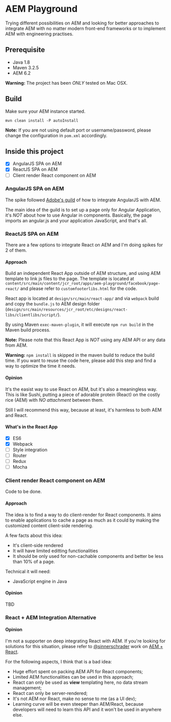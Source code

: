 # AEM Playground

Trying different possibilities on AEM and looking for better approaches to integrate AEM with no matter modern front-end frameworks or to implement AEM with engineering practises.

## Prerequisite

- Java 1.8
- Maven 3.2.5
- AEM 6.2

**Warning:** The project has been *ONLY* tested on Mac OSX.

## Build

Make sure your AEM instance started.

`mvn clean install -P autoInstall`

**Note:** If you are not using default port or username/password, please change the configuration in `pom.xml` accordingly.

## Inside this project

* [x] AngularJS SPA on AEM
* [x] ReactJS SPA on AEM
* [ ] Client render React component on AEM

### AngularJS SPA on AEM

The spike followed [Adobe's guild](https://helpx.adobe.com/experience-manager/using/AngularJS.html) of how to integrate AngularJS with AEM.

The main idea of the guild is to set up a page only for Angular Application, it's *NOT* about how to use Angular in components.
Basically, the page imports an angular.js and your application JavaScript, and that's all.

### ReactJS SPA on AEM
There are a few options to integrate React on AEM and I'm doing spikes for 2 of them.

#### Approach

Build an independent React App outside of AEM structure, and using AEM template to link js files to the page.
The template is located at `content/src/main/content/jcr_root/apps/aem-playground/facebook/page-react/` and please refer to `customfooterlibs.html` for the code.

React app is located at `design/src/main/react-app/` and via `webpack` build and copy the `bundle.js` to AEM design folder (`design/src/main/resources/jcr_root/etc/designs/react-libs/clientlibs/script/`).

By using Maven `exec-maven-plugin`, it will execute `npm run build` in the Maven build process.

**Note:** Please note that this React App is *NOT* using any AEM API or any data from AEM.

**Warning:** `npm install` is skipped in the maven build to reduce the build time. If you want to reuse the code here, please add this step and find a way to optimize the time it needs.

#### Opinion
It's the easist way to use React on AEM, but it's also a meaningless way.
This is like Sushi, putting a piece of adorable protein (React) on the costly rice (AEM) with *NO attachment* between them.

Still I will recommend this way, because at least, it's harmless to both AEM and React.

#### What's in the React App

* [x] ES6
* [x] Webpack
* [ ] Style integration
* [ ] Router
* [ ] Redux
* [ ] Mocha

### Client render React component on AEM

Code to be done.

#### Approach
The idea is to find a way to do client-render for React components. It aims to enable applications to cache a page as much as it could by making the customized content client-side rendering.

A few facts about this idea:

- It's client-side rendered
- It will have limited editting functionalities
- It should be only used for non-cachable components and better be less than 10% of a page.

Technical it will need:

- JavaScript engine in Java

#### Opinion

TBD

### React + AEM Integration Alternative

#### Opinion
I'm not a supporter on deep integrating React with AEM. If you're looking for solutions for this situation, please refer to [@sinnerschrader](https://github.com/sinnerschrader) work on [AEM + React](https://github.com/sinnerschrader/aem-react).

For the following aspects, I think that is a bad idea:

- Huge effort spent on packing AEM API for React components;
- Limited AEM functionalities can be used in this approach;
- React can only be used as **view** templating here, no data stream management;
- React can only be server-rendered;
- It's not AEM nor React, make no sense to me (as a UI dev);
- Learning curve will be even steeper than AEM/React, because developers will need to learn this API and it won't be used in anywhere else.
